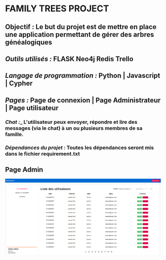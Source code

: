 # FAMILY TREES PROJECT


## __**Objectif :**__ Le but du projet est de mettre en place une application permettant de gérer des arbres généalogiques

## *Outils utilisés :* **FLASK**  **Neo4j** **Redis** **Trello**

## *Langage de programmation :* Python |  Javascript  |  Cypher

## *Pages :* Page de connexion |  Page Administrateur  |  Page utilisateur

### _**Chat :**__ L'utilisateur peux envoyer, répondre et lire des messages (via le chat) à un ou plusieurs membres de sa famille.

### *Dépendances du projet :* Toutes les dépendances seront mis dans le fichier requirement.txt


## **Page Admin**

![Capture d'écran de la page Admin](./static/images/admin.png)